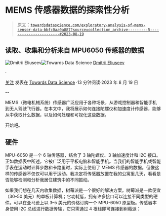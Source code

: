 # MEMS 传感器数据的探索性分析

> 原文：[`towardsdatascience.com/exploratory-analysis-of-mems-sensor-data-bbfc0aa0a887?source=collection_archive---------5-----------------------#2023-08-19`](https://towardsdatascience.com/exploratory-analysis-of-mems-sensor-data-bbfc0aa0a887?source=collection_archive---------5-----------------------#2023-08-19)

## 读取、收集和分析来自 MPU6050 传感器的数据

[](https://dmitryelj.medium.com/?source=post_page-----bbfc0aa0a887--------------------------------)![Dmitrii Eliuseev](https://dmitryelj.medium.com/?source=post_page-----bbfc0aa0a887--------------------------------)[](https://towardsdatascience.com/?source=post_page-----bbfc0aa0a887--------------------------------)![Towards Data Science](https://towardsdatascience.com/?source=post_page-----bbfc0aa0a887--------------------------------) [Dmitrii Eliuseev](https://dmitryelj.medium.com/?source=post_page-----bbfc0aa0a887--------------------------------)

·

[关注](https://medium.com/m/signin?actionUrl=https%3A%2F%2Fmedium.com%2F_%2Fsubscribe%2Fuser%2F65c1f6ba75db&operation=register&redirect=https%3A%2F%2Ftowardsdatascience.com%2Fexploratory-analysis-of-mems-sensor-data-bbfc0aa0a887&user=Dmitrii+Eliuseev&userId=65c1f6ba75db&source=post_page-65c1f6ba75db----bbfc0aa0a887---------------------post_header-----------) 发表在 [Towards Data Science](https://towardsdatascience.com/?source=post_page-----bbfc0aa0a887--------------------------------) ·13 分钟阅读·2023 年 8 月 19 日[](https://medium.com/m/signin?actionUrl=https%3A%2F%2Fmedium.com%2F_%2Fvote%2Ftowards-data-science%2Fbbfc0aa0a887&operation=register&redirect=https%3A%2F%2Ftowardsdatascience.com%2Fexploratory-analysis-of-mems-sensor-data-bbfc0aa0a887&user=Dmitrii+Eliuseev&userId=65c1f6ba75db&source=-----bbfc0aa0a887---------------------clap_footer-----------)

--

[](https://medium.com/m/signin?actionUrl=https%3A%2F%2Fmedium.com%2F_%2Fbookmark%2Fp%2Fbbfc0aa0a887&operation=register&redirect=https%3A%2F%2Ftowardsdatascience.com%2Fexploratory-analysis-of-mems-sensor-data-bbfc0aa0a887&source=-----bbfc0aa0a887---------------------bookmark_footer-----------)

MEMS（微电机械系统）传感器广泛应用于各种场景，从游戏控制器和智能手机到无人驾驶飞行器。在本文中，我将展示如何连接陀螺仪和加速度计传感器，能够从中获取什么数据，以及如何处理和可视化这些数据。

开始吧。

## 硬件

MPU-6050 是一个 6 轴传感器，结合了 3 轴陀螺仪、3 轴加速度计和 I2C 接口。正如数据表中所述，它被广泛用于平板电脑和智能手机。当我们的智能手机或智能手表在运动时计算步数和卡路里时，实际上使用了 MEMS 传感器的数据。但像这样的传感器不仅仅可以用于运动。我决定将传感器放置在我的公寓里几天，看看是否能够检测和分析我居住建筑中的不同振动。

如果我们想在几天内收集数据，树莓派是一个很好的解决方案。树莓派是一款便宜（30–50 美元）的单板计算机；它功耗低，拥有许多接口可以连接不同类型的硬件。可以在亚马逊上以 3–5 美元的价格订购一个 MPU-6050 原型板。传感器本身使用 I2C 总线进行数据传输，它只需通过 4 根线即可连接到树莓派：
